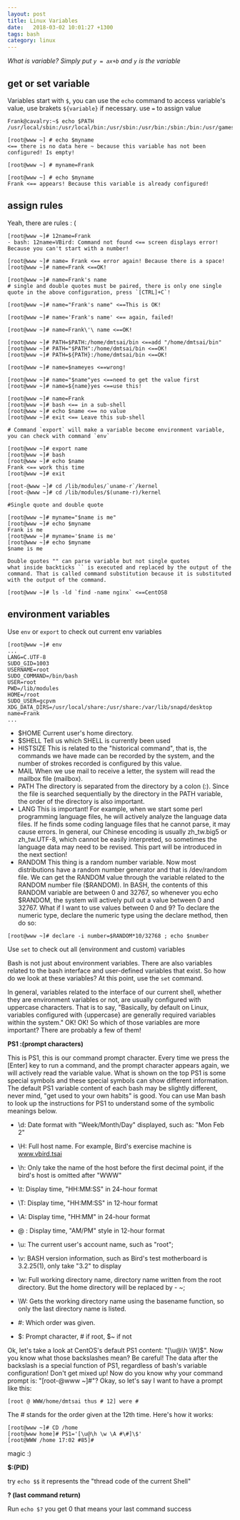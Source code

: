 ```yaml
---
layout: post
title: Linux Variables
date:   2018-03-02 10:01:27 +1300
tags: bash
category: linux
---
```


*What is variable? Simply put `y = ax+b` and `y` is the variable*

<!--more-->


## get or set variable


Variables start with `$`, you can use the `echo` command to access variable's value, use brakets `${variable}` if necessary. use `=` to assign value

```
Frank@cavalry:~$ echo $PATH
/usr/local/sbin:/usr/local/bin:/usr/sbin:/usr/bin:/sbin:/bin:/usr/games:/usr/local/games:/snap/bin

[root@www ~] # echo $myname
<== there is no data here ~ because this variable has not been configured! Is empty!

[root@www ~] # myname=Frank

[root@www ~] # echo $myname
Frank <== appears! Because this variable is already configured!
```


## assign rules

Yeah, there are rules : (

```
[root@www ~]# 12name=Frank
- bash: 12name=VBird: Command not found <== screen displays error! Because you can't start with a number!

[root@www ~]# name= Frank <== error again! Because there is a space!
[root@www ~]# name=Frank <==OK!

[root@www ~]# name=Frank's name
# single and double quotes must be paired, there is only one single quote in the above configuration, press `[CTRL]+C`!

[root@www ~]# name="Frank's name" <==This is OK!

[root@www ~]# name='Frank's name' <== again, failed!

[root@www ~]# name=Frank\'\ name <==OK!

[root@www ~]# PATH=$PATH:/home/dmtsai/bin <==add "/home/dmtsai/bin" 
[root@www ~]# PATH="$PATH":/home/dmtsai/bin <==OK!
[root@www ~]# PATH=${PATH}:/home/dmtsai/bin <==OK!

[root@www ~]# name=$nameyes <==wrong!

[root@www ~]# name="$name"yes <==need to get the value first
[root@www ~]# name=${name}yes <==use this!

[root@www ~]# name=Frank
[root@www ~]# bash <== in a sub-shell
[root@www ~]# echo $name <== no value
[root@www ~]# exit <== Leave this sub-shell

# Command `export` will make a variable become environment variable, you can check with command `env`

[root@www ~]# export name
[root@www ~]# bash
[root@www ~]# echo $name
Frank <== work this time
[root@www ~]# exit 

[root-@www ~]# cd /lib/modules/`uname-r`/kernel
[root-@www ~]# cd /lib/modules/$(uname-r)/kernel

#Single quote and double quote

[root@www ~]# myname="$name is me"
[root@www ~]# echo $myname
Frank is me
[root@www ~]# myname='$name is me'
[root@www ~]# echo $myname
$name is me

Double quotes "" can parse variable but not single quotes
what inside backticks `` is executed and replaced by the output of the command. That is called command substitution because it is substituted with the output of the command.

[root@www ~]# ls -ld `find -name nginx` <==CentOS8

```


## environment variables


Use `env` or `export` to check out current env variables

```
[root@www ~]# env
...
LANG=C.UTF-8
SUDO_GID=1003
USERNAME=root
SUDO_COMMAND=/bin/bash
USER=root
PWD=/lib/modules
HOME=/root
SUDO_USER=gcpvm
XDG_DATA_DIRS=/usr/local/share:/usr/share:/var/lib/snapd/desktop
name=Frank
...

```

- $HOME Current user's home directory. 
- $SHELL Tell us which SHELL is currently been used
- HISTSIZE This is related to the "historical command", that is, the commands we have made can be recorded by the system, and the number of strokes recorded is configured by this value.
- MAIL When we use mail to receive a letter, the system will read the mailbox file (mailbox).
- PATH The directory is separated from the directory by a colon (:). Since the file is searched sequentially by the directory in the PATH variable, the order of the directory is also important.
- LANG This is important! For example, when we start some perl programming language files, he will actively analyze the language data files. If he finds some coding language files that he cannot parse, it may cause errors. In general, our Chinese encoding is usually zh_tw.big5 or zh_tw.UTF-8, which cannot be easily interpreted, so sometimes the language data may need to be revised. This part will be introduced in the next section!
- RANDOM This thing is a random number variable. Now most distributions have a random number generator and that is /dev/random file. We can get the RANDOM value through the variable related to the RANDOM number file ($RANDOM). In BASH, the contents of this RANDOM variable are between 0 and 32767, so whenever you echo $RANDOM, the system will actively pull out a value between 0 and 32767. What if I want to use values between 0 and 9? To declare the numeric type, declare the numeric type using the declare method, then do so:

```
[root@www ~]# declare -i number=$RANDOM*10/32768 ; echo $number
```


Use `set` to check out all (environment and custom) variables


Bash is not just about environment variables. There are also variables related to the bash interface and user-defined variables that exist. So how do we look at these variables? At this point, use the `set` command. 



In general, variables related to the interface of our current shell, whether they are environment variables or not, are usually configured with uppercase characters. That is to say, "Basically, by default on Linux, variables configured with {uppercase} are generally required variables within the system." OK! OK! So which of those variables are more important? There are probably a few of them!


**PS1 :(prompt characters)**


This is PS1, this is our command prompt character. Every time we press the [Enter] key to run a command, and the prompt character appears again, we will actively read the variable value. What is shown on the top PS1 is some special symbols and these special symbols can show different information. The default PS1 variable content of each bash may be slightly different, never mind, "get used to your own habits" is good. You can use Man bash to look up the instructions for PS1 to understand some of the symbolic meanings below.


- \d: Date format with "Week/Month/Day" displayed, such as: "Mon Feb 2"

- \H: Full host name. For example, Bird's exercise machine is www.vbird.tsai
- \h: Only take the name of the host before the first decimal point, if the bird's host is omitted after "WWW"
- \t: Display time, "HH:MM:SS" in 24-hour format
- \T: Display time, "HH:MM:SS" in 12-hour format
- \A: Display time, "HH:MM" in 24-hour format
- \@ : Display time, "AM/PM" style in 12-hour format
- \u: The current user's account name, such as "root";
- \v: BASH version information, such as Bird's test motherboard is 3.2.25(1), only take "3.2" to display
- \w: Full working directory name, directory name written from the root directory. But the home directory will be replaced by - ~;
- \W: Gets the working directory name using the basename function, so only the last directory name is listed.
- \#: Which order was given.
- \$: Prompt character, # if root, $~ if not


Ok, let's take a look at CentOS's default PS1 content: "[\u@\h \W]\$". Now you know what those backslashes mean? Be careful! The data after the backslash is a special function of PS1, regardless of bash's variable configuration! Don't get mixed up! Now do you know why your command prompt is: "[root-@www ~]#"? Okay, so let's say I want to have a prompt like this:

```
[root @ WWW/home/dmtsai thus # 12] were #
```

The # stands for the order given at the 12th time. Here's how it works:

```
[root@www ~]# CD /home
[root@www home]# PS1='[\u@\h \w \A #\#]\$'
[root@WWW /home 17:02 #85]#
```

magic :)


**$:(PID)**

try `echo $$` it represents the "thread code of the current Shell"


**? (last command return)**

Run `echo $?` you get 0 that means your last command success